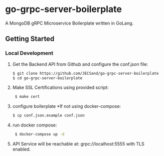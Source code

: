 # go-grpc-server-boilerplate
A MongoDB gRPC Microservice Boilerplate written in GoLang.

## Getting Started

### Local Development
1. Get the Backend API from Github and configure the conf.json file:
   ```bash
   $ git clone https://github.com/JECSand/go-grpc-server-boilerplate
   $ cd go-grpc-server-boilerplate

2. Make SSL Certifications using provided script:
   ```bash
    $ make cert

3. configure boilerplate *If not using docker-compose:
    ```bash
   $ cp conf.json.example conf.json

4. run docker compose:
   ```bash
    $ docker-compose up -d
   
5. API Service will be reachable at: grpc://localhost:5555 with TLS enabled.